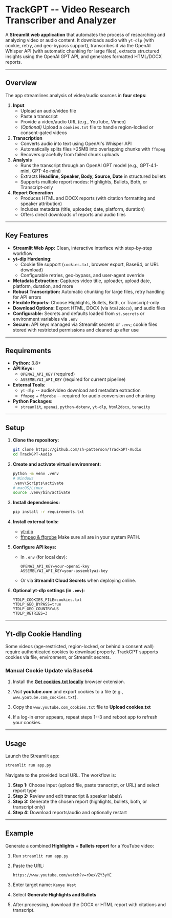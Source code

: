 # TrackGPT -- Video Research Transcriber and Analyzer

A **Streamlit web application** that automates the process of
researching and analyzing video or audio content. It downloads audio
with `yt-dlp` (with cookie, retry, and geo-bypass support), transcribes
it via the OpenAI Whisper API (with automatic chunking for large files),
extracts structured insights using the OpenAI GPT API, and generates
formatted HTML/DOCX reports.

------------------------------------------------------------------------

## Overview

The app streamlines analysis of video/audio sources in **four steps**:

1.  **Input**
    -   Upload an audio/video file
    -   Paste a transcript
    -   Provide a video/audio URL (e.g., YouTube, Vimeo)
    -   *(Optional)* Upload a `cookies.txt` file to handle region-locked
        or consent-gated videos
2.  **Transcription**
    -   Converts audio into text using OpenAI's Whisper API
    -   Automatically splits files \>25MB into overlapping chunks with
        `ffmpeg`
    -   Recovers gracefully from failed chunk uploads
3.  **Analysis**
    -   Runs the transcript through an OpenAI GPT model (e.g.,
        GPT-4.1-mini, GPT-4o-mini)
    -   Extracts **Headline, Speaker, Body, Source, Date** in structured
        bullets
    -   Supports multiple report modes: Highlights, Bullets, Both, or
        Transcript-only
4.  **Report Generation**
    -   Produces HTML and DOCX reports (with citation formatting and
        speaker attribution)
    -   Includes metadata (title, uploader, date, platform, duration)
    -   Offers direct downloads of reports and audio files

------------------------------------------------------------------------

## Key Features

-   **Streamlit Web App:** Clean, interactive interface with
    step-by-step workflow
-   **yt-dlp Hardening:**
    -   Cookie file support (`cookies.txt`, browser export, Base64, or
        URL download)
    -   Configurable retries, geo-bypass, and user-agent override
-   **Metadata Extraction:** Captures video title, uploader, upload
    date, platform, duration, and more
-   **Robust Transcription:** Automatic chunking for large files, retry
    handling for API errors
-   **Flexible Reports:** Choose Highlights, Bullets, Both, or
    Transcript-only
-   **Download Options:** Export HTML, DOCX (via `html2docx`), and audio
    files
-   **Configurable:** Secrets and defaults loaded from `st.secrets` or
    environment variables via `.env`
-   **Secure:** API keys managed via Streamlit secrets or `.env`; cookie
    files stored with restricted permissions and cleaned up after use

------------------------------------------------------------------------

## Requirements

-   **Python:** 3.8+
-   **API Keys:**
    -   `OPENAI_API_KEY` (required)
    -   `ASSEMBLYAI_API_KEY` (required for current pipeline)
-   **External Tools:**
    -   `yt-dlp` -- audio/video download and metadata extraction
    -   `ffmpeg` + `ffprobe` -- required for audio conversion and
        chunking
-   **Python Packages:**
    -   `streamlit`, `openai`, `python-dotenv`, `yt-dlp`, `html2docx`,
        `tenacity`

------------------------------------------------------------------------

## Setup

1.  **Clone the repository:**

    ``` bash
    git clone https://github.com/sh-patterson/TrackGPT-Audio
    cd TrackGPT-Audio
    ```

2.  **Create and activate virtual environment:**

    ``` bash
    python -m venv .venv
    # Windows
    .venv\Scripts\activate
    # macOS/Linux
    source .venv/bin/activate
    ```

3.  **Install dependencies:**

    ``` bash
    pip install -r requirements.txt
    ```

4.  **Install external tools:**

    -   [yt-dlp](https://github.com/yt-dlp/yt-dlp#installation)
    -   [ffmpeg & ffprobe](https://ffmpeg.org/download.html)
        Make sure all are in your system PATH.

5.  **Configure API keys:**

    -   In `.env` (for local dev):

        ``` dotenv
        OPENAI_API_KEY=your-openai-key
        ASSEMBLYAI_API_KEY=your-assemblyai-key
        ```

    -   Or via **Streamlit Cloud Secrets** when deploying online.

6.  **Optional yt-dlp settings (in `.env`):**

    ``` dotenv
    YTDLP_COOKIES_FILE=cookies.txt
    YTDLP_GEO_BYPASS=true
    YTDLP_GEO_COUNTRY=US
    YTDLP_RETRIES=3
    ```

------------------------------------------------------------------------

## Yt-dlp Cookie Handling

Some videos (age-restricted, region-locked, or behind a consent wall)
require authenticated cookies to download properly. TrackGPT supports
cookies via file, environment, or Streamlit secrets.

### Manual Cookie Update via Base64

1.  Install the [**Get cookies.txt
    locally**](https://chrome.google.com/webstore/detail/get-cookiestxt-local-exp/naepdomgkenhinolocfifgehidddafch)
    browser extension.

2.  Visit **youtube.com** and export cookies to a file (e.g.,
    `www.youtube.com_cookies.txt`).

3.  Copy the `www.youtube.com_cookies.txt` file to **Upload cookies.txt**

4.  If a log-in error appears, repeat steps 1--3 and reboot app to refresh your cookies.

------------------------------------------------------------------------

## Usage

Launch the Streamlit app:

``` bash
streamlit run app.py
```

Navigate to the provided local URL. The workflow is:

1.  **Step 1:** Choose input (upload file, paste transcript, or URL) and
    select report type
2.  **Step 2:** Review and edit transcript & speaker labels\
3.  **Step 3:** Generate the chosen report (highlights, bullets, both,
    or transcript only)
4.  **Step 4:** Download reports/audio and optionally restart

------------------------------------------------------------------------

## Example

Generate a combined **Highlights + Bullets report** for a YouTube video:

1.  Run `streamlit run app.py`

2.  Paste the URL:

        https://www.youtube.com/watch?v=rDexVZY3yYE

3.  Enter target name: `Kanye West`

4.  Select **Generate Highlights and Bullets**

5.  After processing, download the DOCX or HTML report with citations
    and transcript.




